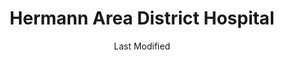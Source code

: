 ---
layout: location-page
date: Last Modified
description: "Local COVID-19 testing is available at Hermann Area District Hospital in Hermann, Missouri, USA."
permalink: "locations/missouri/hermann/hermann-area-district-hospital/"
tags:
  - locations
  - missouri
title: Hermann Area District Hospital
uniqueName: hermann-area-district-hospital
state: Missouri
stateAbbr: MO
hood: "Hermann"
address: "509 West 18th St"
city: "Hermann"
zip: "65401"
zipsNearby: "63622 63623 65439 63625 65440 65441 65443 65444 63629 65689 63630 63631 63633 65446 65452 65453 65456 65457 65459 65436 65462 65463 65464 65466 65468 65589 65470 65473 65584 65660 65662 65479 65483 65564 65484 65486 63648 65501 65532 65534 65535 65536 63654 65542 63656 63660 65591 65461 65529 65550 65722 65543 65552 63664 65555 63666 65556 65787 65557 65401 65402 65409 65541 65559 65449 65560 65565 65566 65567 65570 65571 63674 65580 65582 65583 65586 65001 65011 63013 65013 63014 65014 65062 65016 65017 65042 65020 65023 65024 63342 65026 65072 65032 63030 65035 63037 65038 63041 65039 65040 65041 65043 65101 65102 65103 65104 65105 65106 65107 65108 65109 65110 65111 65047 65048 65049 63056 65051 65052 65053 63060 63061 65054 63357 65058 65059 65036 65061 65063 63068 65064 65065 65066 65067 65069 63071 63072 63091 65074 63077 65075 65076 63079 65077 63080 65079 65080 63378 65082 65083 63084 63089 63090 65085" 
mapUrl: "http://maps.apple.com/?q=Hermann+Area+District+Hospital&address=509+West+18th+St,Hermann,Missouri,65401"
locationType: Drive-thru
phone: "573-569-5049"
website: "https://www.hadh.org/news-events/news-releases/press-release-covid-19-testing"
onlineBooking: undefined
closed: undefined
closedUpdate: April 17th, 2020
notes: "By appointment only. Requires doctor's referral. Requires phone screen."
days: Contact for hours of operation.
ctaMessage: Learn more
ctaUrl: "https://www.hadh.org/news-events/news-releases/press-release-covid-19-testing"
---